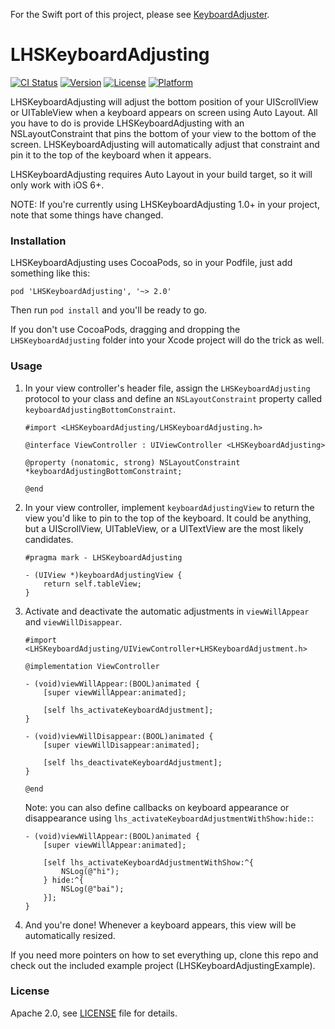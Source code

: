 For the Swift port of this project, please see [KeyboardAdjuster](https://github.com/lionheart/KeyboardAdjuster).

# LHSKeyboardAdjusting

[![CI Status](http://img.shields.io/travis/lionheart/LHSKeyboardAdjusting.svg?style=flat)](https://travis-ci.org/lionheart/LHSKeyboardAdjusting)
[![Version](https://img.shields.io/cocoapods/v/LHSKeyboardAdjusting.svg?style=flat)](http://cocoapods.org/pods/LHSKeyboardAdjusting)
[![License](https://img.shields.io/cocoapods/l/LHSKeyboardAdjusting.svg?style=flat)](http://cocoapods.org/pods/LHSKeyboardAdjusting)
[![Platform](https://img.shields.io/cocoapods/p/LHSKeyboardAdjusting.svg?style=flat)](http://cocoapods.org/pods/LHSKeyboardAdjusting)

LHSKeyboardAdjusting will adjust the bottom position of your UIScrollView or UITableView when a keyboard appears on screen using Auto Layout. All you have to do is provide LHSKeyboardAdjusting with an NSLayoutConstraint that pins the bottom of your view to the bottom of the screen. LHSKeyboardAdjusting will automatically adjust that constraint and pin it to the top of the keyboard when it appears.

LHSKeyboardAdjusting requires Auto Layout in your build target, so it will only work with iOS 6+.

NOTE: If you're currently using LHSKeyboardAdjusting 1.0+ in your project, note that some things have changed.

### Installation

LHSKeyboardAdjusting uses CocoaPods, so in your Podfile, just add something like this:

    pod 'LHSKeyboardAdjusting', '~> 2.0'

Then run `pod install` and you'll be ready to go.

If you don't use CocoaPods, dragging and dropping the `LHSKeyboardAdjusting` folder into your Xcode project will do the trick as well.

### Usage

1. In your view controller's header file, assign the `LHSKeyboardAdjusting` protocol to your class and define an `NSLayoutConstraint` property called `keyboardAdjustingBottomConstraint`.

   ```objc
   #import <LHSKeyboardAdjusting/LHSKeyboardAdjusting.h>

   @interface ViewController : UIViewController <LHSKeyboardAdjusting>

   @property (nonatomic, strong) NSLayoutConstraint *keyboardAdjustingBottomConstraint;

   @end
   ```

2. In your view controller, implement `keyboardAdjustingView` to return the view you'd like to pin to the top of the keyboard. It could be anything, but a UIScrollView, UITableView, or a UITextView are the most likely candidates.

   ```objc
   #pragma mark - LHSKeyboardAdjusting

   - (UIView *)keyboardAdjustingView {
       return self.tableView;
   }
   ```

   <!--
   Define the other constraints for this view (top, left, and right) just as you would normally. E.g.,

   ```objc
   - (void)viewDidLoad {
       [super viewDidLoad];

       [self.tableView.leftAnchor constraintEqualToAnchor:self.view.leftAnchor].active = YES;
       [self.tableView.topAnchor constraintEqualToAnchor:self.view.topAnchor].active = YES;
       [self.tableView.rightAnchor constraintEqualToAnchor:self.view.rightAnchor].active = YES;
   }
   ```
   -->

3. Activate and deactivate the automatic adjustments in `viewWillAppear` and `viewWillDisappear`.

   ```objc
   #import <LHSKeyboardAdjusting/UIViewController+LHSKeyboardAdjustment.h>

   @implementation ViewController

   - (void)viewWillAppear:(BOOL)animated {
       [super viewWillAppear:animated];

       [self lhs_activateKeyboardAdjustment];
   }

   - (void)viewWillDisappear:(BOOL)animated {
       [super viewWillDisappear:animated];

       [self lhs_deactivateKeyboardAdjustment];
   }

   @end
   ```

   Note: you can also define callbacks on keyboard appearance or disappearance using `lhs_activateKeyboardAdjustmentWithShow:hide:`:

   ```objc
   - (void)viewWillAppear:(BOOL)animated {
       [super viewWillAppear:animated];

       [self lhs_activateKeyboardAdjustmentWithShow:^{
           NSLog(@"hi");
       } hide:^{
           NSLog(@"bai");
       }];
   }
   ```

3. And you're done! Whenever a keyboard appears, this view will be automatically resized.

If you need more pointers on how to set everything up, clone this repo and check out the included example project (LHSKeyboardAdjustingExample).

### License

Apache 2.0, see [LICENSE](LICENSE) file for details.
